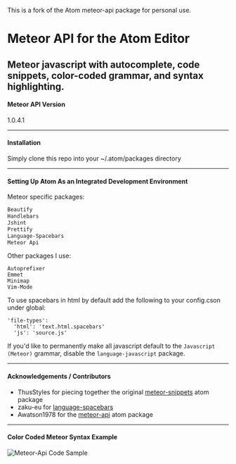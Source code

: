 This is a fork of the Atom meteor-api package for personal use.

Meteor API for the Atom Editor
=======================================

Meteor javascript with autocomplete, code snippets, color-coded grammar, and syntax highlighting.
---------------------------------------
#### Meteor API Version  

1.0.4.1

---------------------------------------
#### Installation  

Simply clone this repo into your ~/.atom/packages directory

---------------------------------------
#### Setting Up Atom As an Integrated Development Environment

Meteor specific packages:
````sh
Beautify
Handlebars
Jshint
Prettify
Language-Spacebars
Meteor Api
````

Other packages I use:
````
Autoprefixer
Emmet
Minimap
Vim-Mode
````

To use spacebars in html by default add the following to your config.cson under global:
````
'file-types':
  'html': 'text.html.spacebars'
  'js': 'source.js'
````

If you'd like to permanently make all javascript default to the ``Javascript (Meteor)`` grammar, disable the ``language-javascript`` package.

---------------------------------------
#### Acknowledgements / Contributors

* ThusStyles for piecing together the original [meteor-snippets](https://github.com/ThusStyles/meteor-snippets) atom package
* zaku-eu for [language-spacebars](https://atom.io/packages/language-spacebars)
* Awatson1978 for the [meteor-api](https://github.com/awatson1978/meteor-api) atom package

---------------------------------------
#### Color Coded Meteor Syntax Example

![Meteor-Api Code Sample](https://raw.githubusercontent.com/tan-wyman/meteor-api/master/screenshots/code-sample.png)  
